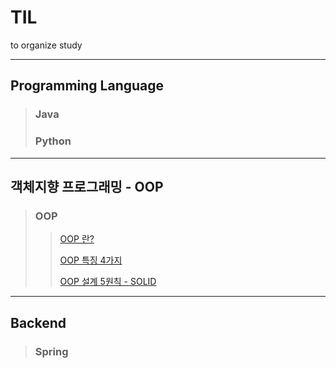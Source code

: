 # TIL
to organize study

---
## Programming Language
> ### Java
> ### Python

---
## 객체지향 프로그래밍 - OOP
> ### OOP
> > [OOP 란?](https://github.com/yuseogi0218/Today-I-Learned/blob/main/OOP/%EA%B0%9D%EC%B2%B4%EC%A7%80%ED%96%A5%EA%B0%9C%EB%B0%9C.md)
> > 
> > [OOP 특징 4가지](https://github.com/yuseogi0218/Today-I-Learned/blob/main/OOP/%EA%B0%9D%EC%B2%B4%EC%A7%80%ED%96%A5%204%EA%B0%80%EC%A7%80%20%ED%8A%B9%EC%A7%95.md)
> > 
> > [OOP 설계 5원칙 - SOLID](https://github.com/yuseogi0218/Today-I-Learned/blob/main/OOP/%EA%B0%9D%EC%B2%B4%EC%A7%80%ED%96%A5%20%EC%84%A4%EA%B3%84%205%EC%9B%90%EC%B9%99%20-%20SOLID.md)

---
## Backend
> ### Spring
> > 

